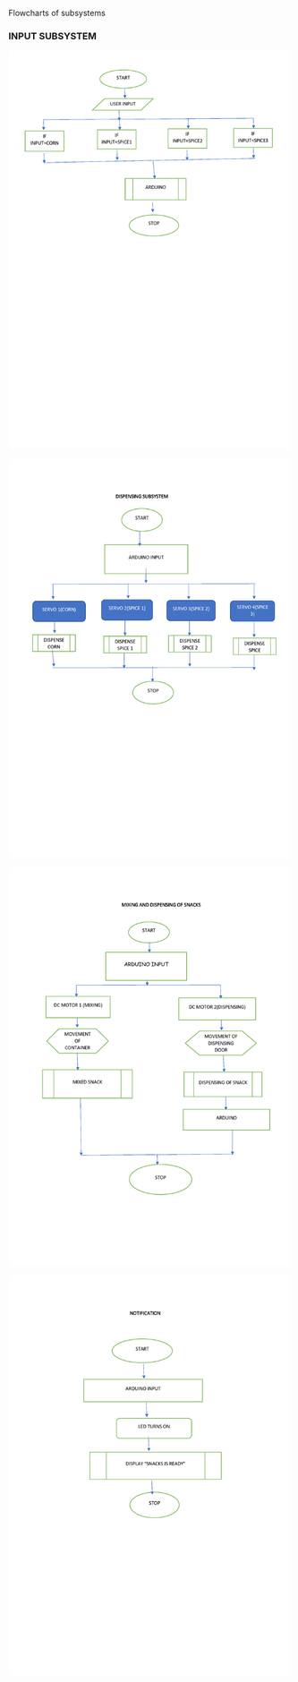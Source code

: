 Flowcharts of subsystems

### INPUT SUBSYSTEM
![](https://github.com/f-division-2019-2020-odd/Repo-03/blob/master/INPUT.jpg?raw=true)


![](https://github.com/f-division-2019-2020-odd/Repo-03/blob/master/DISPENSING-SUBSYSTEM.jpg?raw=true)


![](https://github.com/f-division-2019-2020-odd/Repo-03/blob/master/MIXING-SUBSYSTEM.jpg?raw=true)


![](https://github.com/f-division-2019-2020-odd/Repo-03/blob/master/NOTIFICATION.jpg?raw=true)